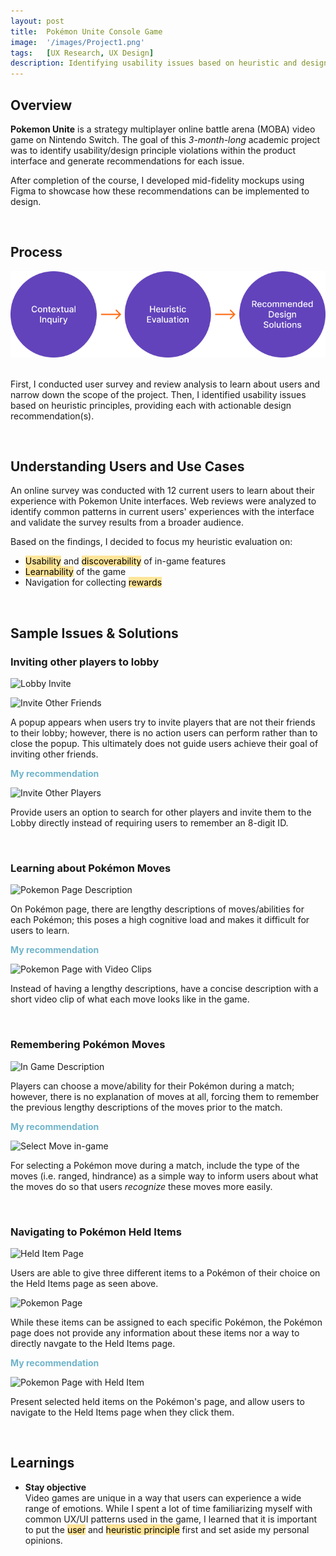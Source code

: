 ```yaml
---
layout: post
title:  Pokémon Unite Console Game
image:  '/images/Project1.png'
tags:   [UX Research, UX Design]
description: Identifying usability issues based on heuristic and design principles
---
```

## Overview
**Pokemon Unite** is a strategy multiplayer online battle arena (MOBA) video game on Nintendo Switch. The goal of this *3-month-long* academic project was to identify usability/design principle violations within the product interface and generate recommendations for each issue. 

After completion of the course, I developed mid-fidelity mockups using Figma to showcase how these recommendations can be implemented to design. 

<br>

## Process
<center><img src="/images/EvalProcess.png" alt="Evaluation process"></center> <br>

First, I conducted user survey and review analysis to learn about users and narrow down the scope of the project. Then, I identified usability issues based on heuristic principles, providing each with actionable design recommendation(s).

<br>

## Understanding Users and Use Cases
An online survey was conducted with 12 current users to learn about their experience with Pokemon Unite interfaces. Web reviews were analyzed to identify common patterns in current users' experiences with the interface and validate the survey results from a broader audience.

Based on the findings, I decided to focus my heuristic evaluation on:
* <mark style="background-color: #FFE599">Usability</mark> and <mark style="background-color: #FFE599">discoverability</mark> of in-game features 
* <mark style="background-color: #FFE599">Learnability</mark> of the game
* Navigation for collecting <mark style="background-color: #FFE599">rewards</mark>

<br>

## Sample Issues & Solutions

### Inviting other players to lobby
![Lobby Invite]({{site.baseurl}}/images/Lobby_1.png)

![Invite Other Friends]({{site.baseurl}}/images/Lobby_2.jpg)

A popup appears when users try to invite players that are not their friends to their lobby; however, there is no action users can perform rather than to close the popup. This ultimately does not guide users achieve their goal of inviting other friends. 

<span style="color: #6fb4ca;">**My recommendation**</span>

![Invite Other Players]({{site.baseurl}}/images/InviteOtherPlayers.gif)

Provide users an option to search for other players and invite them to the Lobby directly instead of requiring users to remember an 8-digit ID.

<br>

### Learning about Pokémon Moves
![Pokemon Page Description]({{site.baseurl}}/images/Recognition_1.jpg)

On Pokémon page, there are lengthy descriptions of moves/abilities for each Pokémon; this poses a high cognitive load and makes it difficult for users to learn.

<span style="color: #6fb4ca;">**My recommendation**</span>

![Pokemon Page with Video Clips]({{site.baseurl}}/images/PokemonMove.gif)

Instead of having a lengthy descriptions, have a concise description with a short video clip of what each move looks like in the game.

<br>

### Remembering Pokémon Moves

![In Game Description]({{site.baseurl}}/images/Recognition_2.png)

Players can choose a move/ability for their Pokémon during a match; however, there is no explanation of moves at all, forcing them to remember the previous lengthy descriptions of the moves prior to the match.

<span style="color: #6fb4ca;">**My recommendation**</span>

![Select Move in-game]({{site.baseurl}}/images/SelectMove.png)

For selecting a Pokémon move during a match, include the type of the moves (i.e. ranged, hindrance) as a simple way to inform users about what the moves do so that users *recognize* these moves more easily.

<br>

### Navigating to Pokémon Held Items
![Held Item Page]({{site.baseurl}}/images/Cross_1.jpg)

Users are able to give three different items to a Pokémon of their choice on the Held Items page as seen above. 

![Pokemon Page]({{site.baseurl}}/images/Cross_2.jpg)

While these items can be assigned to each specific Pokémon, the Pokémon page does not provide any information about these items nor a way to directly navgate to the Held Items page.

<span style="color: #6fb4ca;">**My recommendation**</span>

![Pokemon Page with Held Item]({{site.baseurl}}/images/HeldItems.gif)

Present selected held items on the Pokémon's page, and allow users to navigate to the Held Items page when they click them.

<br>

## Learnings
* **Stay objective** <br>
Video games are unique in a way that users can experience a wide range of emotions. While I spent a lot of time familiarizing myself with common UX/UI patterns used in the game, I learned that it is important to put the <mark style="background-color: #FFE599">user</mark> and <mark style="background-color: #FFE599">heuristic principle</mark> first and set aside my personal opinions.